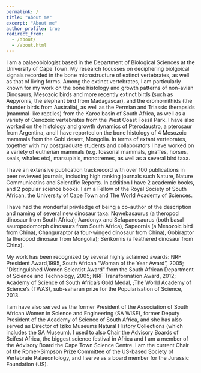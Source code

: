 ```yaml
---
permalink: /
title: "About me"
excerpt: "About me"
author_profile: true
redirect_from: 
  - /about/
  - /about.html
---
```


I am a palaeobiologist based in the Department of Biological Sciences at the University of Cape Town. My research focusses on deciphering biolgoical signals recorded in the bone microstructure of extinct vertebrates, as well as that of living forms.  Among the extinct vertebrates, I am particularly known for my work on the bone histology and growth patterns of non-avian Dinosaurs, Mesozoic birds and more recently extinct birds (such as Aepyronis, the elephant bird from Madagascar), and the dromornithids (the thunder birds from Australia), as well as the Permian and Triassic therapsids (mammal-like reptiles) from the Karoo basin of South Africa, as well as a variety of Cenozoic vertebrates from the West Coast Fossil Park.  I have also worked on the histology and growth dynamics of Pterodaustro, a pterosaur from Argentina, and I have reported on the bone histology of 4 Mesozoic mammals from the Gobi desert, Mongolia.  In terms of extant vertebrates, together with my postgraduate students and collaborators I have worked on  a variety of eutherian mammals (e.g. fossorial mammals, giraffes, horses, seals, whales etc), marsupials, monotremes, as well as a several bird taxa. 


I have an extensive publication trackrecord with over 100 publications in peer reviewed journals, including high ranking journals such Nature, Nature Communicatins and Scientific Reports. In addition I have 2 academic books, and 2 popular science books. I am a Fellow of the Royal Society of South African, the University of Cape Town and The World Academy of Sciences.


I have had the wonderful priviledge of being a co-author of the description and naming of several new dinosaur taxa: Nqwebasaurus (a theropod dinosaur from South Africa); Aardonyx and Sefapanosaurus  (both basal sauropodomorph dinosaurs from South Africa), Sapeornis (a Mesozoic bird from China), Changuraptor (a four-winged dinosaur from China), Gobiraptor (a theropod dinosaur from Mongolia); Serikornis (a feathered dinosaur from China).


My work has been recognized by several highly aclaimed awards: NRF President Award,1995, South African “Woman of the Year Award”, 2005; "Distinguished Women Scientist Award" from the South African Department of Science and Technology, 2005; NRF Transformation Award, 2012; Academy of Science of South Africa’s Gold Medal,     ;The World Academy of Science’s (TWAS), sub-saharan prize for the Popularisation of Science, 2013.


I am have also served as the former President of the Association of South African Women in Science and Engineering (SA WISE), former Deputy President of the Academy of Science of South Africa, and she has also served as Director of Iziko Museums Natural History Collections (which includes the SA Museum). I used to also Chair the Advisory Boards of Scifest Africa, the biggest science festival in Africa and I am a member of the Advisory Board the Cape Town Science Centre.  I am the current Chair of the Romer-Simpson Prize Committee of the US-based Society of Vertebrate Palaeontology, and I serve as a board member for the Jurassic Foundation (US). 


